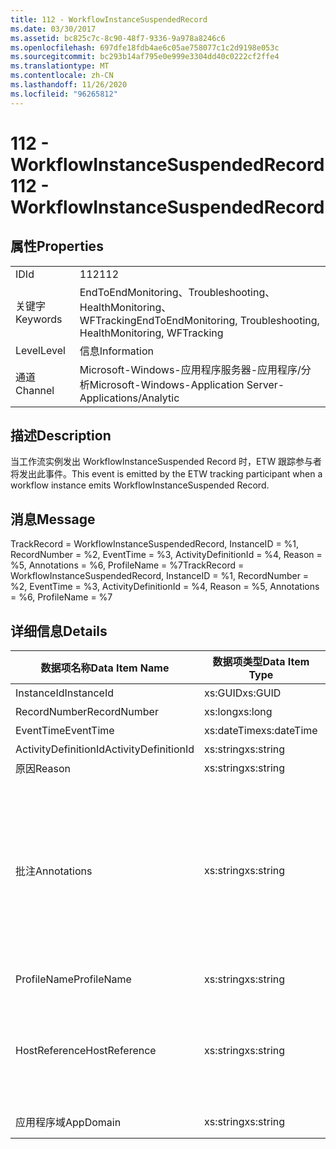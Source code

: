```yaml
---
title: 112 - WorkflowInstanceSuspendedRecord
ms.date: 03/30/2017
ms.assetid: bc825c7c-8c90-48f7-9336-9a978a8246c6
ms.openlocfilehash: 697dfe18fdb4ae6c05ae758077c1c2d9198e053c
ms.sourcegitcommit: bc293b14af795e0e999e3304dd40c0222cf2ffe4
ms.translationtype: MT
ms.contentlocale: zh-CN
ms.lasthandoff: 11/26/2020
ms.locfileid: "96265812"
---
```

# <a name="112---workflowinstancesuspendedrecord"></a><span data-ttu-id="8f190-102">112 - WorkflowInstanceSuspendedRecord</span><span class="sxs-lookup"><span data-stu-id="8f190-102">112 - WorkflowInstanceSuspendedRecord</span></span>

## <a name="properties"></a><span data-ttu-id="8f190-103">属性</span><span class="sxs-lookup"><span data-stu-id="8f190-103">Properties</span></span>  
  
|||  
|-|-|  
|<span data-ttu-id="8f190-104">ID</span><span class="sxs-lookup"><span data-stu-id="8f190-104">Id</span></span>|<span data-ttu-id="8f190-105">112</span><span class="sxs-lookup"><span data-stu-id="8f190-105">112</span></span>|  
|<span data-ttu-id="8f190-106">关键字</span><span class="sxs-lookup"><span data-stu-id="8f190-106">Keywords</span></span>|<span data-ttu-id="8f190-107">EndToEndMonitoring、Troubleshooting、HealthMonitoring、WFTracking</span><span class="sxs-lookup"><span data-stu-id="8f190-107">EndToEndMonitoring, Troubleshooting, HealthMonitoring, WFTracking</span></span>|  
|<span data-ttu-id="8f190-108">Level</span><span class="sxs-lookup"><span data-stu-id="8f190-108">Level</span></span>|<span data-ttu-id="8f190-109">信息</span><span class="sxs-lookup"><span data-stu-id="8f190-109">Information</span></span>|  
|<span data-ttu-id="8f190-110">通道</span><span class="sxs-lookup"><span data-stu-id="8f190-110">Channel</span></span>|<span data-ttu-id="8f190-111">Microsoft-Windows-应用程序服务器-应用程序/分析</span><span class="sxs-lookup"><span data-stu-id="8f190-111">Microsoft-Windows-Application Server-Applications/Analytic</span></span>|  
  
## <a name="description"></a><span data-ttu-id="8f190-112">描述</span><span class="sxs-lookup"><span data-stu-id="8f190-112">Description</span></span>  

 <span data-ttu-id="8f190-113">当工作流实例发出 WorkflowInstanceSuspended Record 时，ETW 跟踪参与者将发出此事件。</span><span class="sxs-lookup"><span data-stu-id="8f190-113">This event is emitted by the ETW tracking participant when a workflow instance emits WorkflowInstanceSuspended Record.</span></span>  
  
## <a name="message"></a><span data-ttu-id="8f190-114">消息</span><span class="sxs-lookup"><span data-stu-id="8f190-114">Message</span></span>  

 <span data-ttu-id="8f190-115">TrackRecord = WorkflowInstanceSuspendedRecord, InstanceID = %1, RecordNumber = %2, EventTime = %3, ActivityDefinitionId = %4, Reason = %5, Annotations = %6, ProfileName = %7</span><span class="sxs-lookup"><span data-stu-id="8f190-115">TrackRecord = WorkflowInstanceSuspendedRecord, InstanceID = %1, RecordNumber = %2, EventTime = %3, ActivityDefinitionId = %4, Reason = %5, Annotations = %6, ProfileName = %7</span></span>  
  
## <a name="details"></a><span data-ttu-id="8f190-116">详细信息</span><span class="sxs-lookup"><span data-stu-id="8f190-116">Details</span></span>  
  
|<span data-ttu-id="8f190-117">数据项名称</span><span class="sxs-lookup"><span data-stu-id="8f190-117">Data Item Name</span></span>|<span data-ttu-id="8f190-118">数据项类型</span><span class="sxs-lookup"><span data-stu-id="8f190-118">Data Item Type</span></span>|<span data-ttu-id="8f190-119">描述</span><span class="sxs-lookup"><span data-stu-id="8f190-119">Description</span></span>|  
|--------------------|--------------------|-----------------|  
|<span data-ttu-id="8f190-120">InstanceId</span><span class="sxs-lookup"><span data-stu-id="8f190-120">InstanceId</span></span>|<span data-ttu-id="8f190-121">xs:GUID</span><span class="sxs-lookup"><span data-stu-id="8f190-121">xs:GUID</span></span>|<span data-ttu-id="8f190-122">工作流的实例 ID</span><span class="sxs-lookup"><span data-stu-id="8f190-122">The instance id for the workflow</span></span>|  
|<span data-ttu-id="8f190-123">RecordNumber</span><span class="sxs-lookup"><span data-stu-id="8f190-123">RecordNumber</span></span>|<span data-ttu-id="8f190-124">xs:long</span><span class="sxs-lookup"><span data-stu-id="8f190-124">xs:long</span></span>|<span data-ttu-id="8f190-125">发出的记录的序列号</span><span class="sxs-lookup"><span data-stu-id="8f190-125">The sequence number of the emitted record</span></span>|  
|<span data-ttu-id="8f190-126">EventTime</span><span class="sxs-lookup"><span data-stu-id="8f190-126">EventTime</span></span>|<span data-ttu-id="8f190-127">xs:dateTime</span><span class="sxs-lookup"><span data-stu-id="8f190-127">xs:dateTime</span></span>|<span data-ttu-id="8f190-128">发出该事件时的 UTC 时间</span><span class="sxs-lookup"><span data-stu-id="8f190-128">The time in UTC when the event was emitted</span></span>|  
|<span data-ttu-id="8f190-129">ActivityDefinitionId</span><span class="sxs-lookup"><span data-stu-id="8f190-129">ActivityDefinitionId</span></span>|<span data-ttu-id="8f190-130">xs:string</span><span class="sxs-lookup"><span data-stu-id="8f190-130">xs:string</span></span>|<span data-ttu-id="8f190-131">工作流中根活动的名称</span><span class="sxs-lookup"><span data-stu-id="8f190-131">The name of the root activity in the workflow</span></span>|  
|<span data-ttu-id="8f190-132">原因</span><span class="sxs-lookup"><span data-stu-id="8f190-132">Reason</span></span>|<span data-ttu-id="8f190-133">xs:string</span><span class="sxs-lookup"><span data-stu-id="8f190-133">xs:string</span></span>|<span data-ttu-id="8f190-134">挂起工作流的原因</span><span class="sxs-lookup"><span data-stu-id="8f190-134">The reason the workflow was suspended</span></span>|  
|<span data-ttu-id="8f190-135">批注</span><span class="sxs-lookup"><span data-stu-id="8f190-135">Annotations</span></span>|<span data-ttu-id="8f190-136">xs:string</span><span class="sxs-lookup"><span data-stu-id="8f190-136">xs:string</span></span>|<span data-ttu-id="8f190-137">已添加到此事件中的批注。</span><span class="sxs-lookup"><span data-stu-id="8f190-137">The annotations that were added to this event.</span></span>  <span data-ttu-id="8f190-138">值存储在 xml 元素中，格式为 \<items> \< item  name = "annotationName" type="System.String"> a \</item> \</items> 。</span><span class="sxs-lookup"><span data-stu-id="8f190-138">The values are stored in an xml element in the format \<items>\< item  name = "annotationName" type="System.String">annotationValue\</item>\</items>.</span></span>  <span data-ttu-id="8f190-139">如果未指定任何批注，则该字符串包含 \<items/> 。</span><span class="sxs-lookup"><span data-stu-id="8f190-139">If no annotations are specified then the string contains \<items/>.</span></span> <span data-ttu-id="8f190-140">ETW 事件大小受到 ETW 缓冲区大小或 ETW 事件最大负载的限制。</span><span class="sxs-lookup"><span data-stu-id="8f190-140">The ETW event size is limited by the ETW buffer size or the max payload for an ETW event.</span></span> <span data-ttu-id="8f190-141">如果事件的大小超过 ETW 限制，则通过删除批注并将批注值替换为 ... 来截断事件。 \<items> \</items></span><span class="sxs-lookup"><span data-stu-id="8f190-141">If the size of the event exceeds the ETW limits, then the event is truncated by dropping the annotations and replacing the annotation value with \<items>...\</items>.</span></span>|  
|<span data-ttu-id="8f190-142">ProfileName</span><span class="sxs-lookup"><span data-stu-id="8f190-142">ProfileName</span></span>|<span data-ttu-id="8f190-143">xs:string</span><span class="sxs-lookup"><span data-stu-id="8f190-143">xs:string</span></span>|<span data-ttu-id="8f190-144">导致发出此事件的跟踪配置文件的名称</span><span class="sxs-lookup"><span data-stu-id="8f190-144">The name or the tracking profile that resulted in this event being emitted</span></span>|  
|<span data-ttu-id="8f190-145">HostReference</span><span class="sxs-lookup"><span data-stu-id="8f190-145">HostReference</span></span>|<span data-ttu-id="8f190-146">xs:string</span><span class="sxs-lookup"><span data-stu-id="8f190-146">xs:string</span></span>|<span data-ttu-id="8f190-147">对于 Web 承载的服务，此字段唯一标识 Web 层次结构中的服务。</span><span class="sxs-lookup"><span data-stu-id="8f190-147">For web hosted services, this field uniquely identifies the service in the web hierarchy.</span></span>  <span data-ttu-id="8f190-148">其格式定义为 "网站名称应用程序虚拟路径&#124;服务虚拟路径&#124;ServiceName" 示例： "Default Web Site//Calculatorapplication&#124;/CalculatorService.svc&#124;CalculatorService"</span><span class="sxs-lookup"><span data-stu-id="8f190-148">Its format is defined as 'Web Site Name Application Virtual Path&#124;Service Virtual Path&#124;ServiceName' Example: 'Default Web Site/CalculatorApplication&#124;/CalculatorService.svc&#124;CalculatorService'</span></span>|  
|<span data-ttu-id="8f190-149">应用程序域</span><span class="sxs-lookup"><span data-stu-id="8f190-149">AppDomain</span></span>|<span data-ttu-id="8f190-150">xs:string</span><span class="sxs-lookup"><span data-stu-id="8f190-150">xs:string</span></span>|<span data-ttu-id="8f190-151">由 AppDomain.CurrentDomain.FriendlyName 返回的字符串。</span><span class="sxs-lookup"><span data-stu-id="8f190-151">The string returned by AppDomain.CurrentDomain.FriendlyName.</span></span>|
